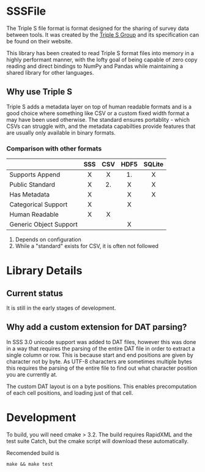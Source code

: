 # SSSFile

The Triple S file format is format designed for the sharing of survey data between tools. It was created by the [Triple S Group](http://www.triple-s.org/) and its specification can be found on their website.

This library has been created to read Triple S format files into memory in a highly performant manner, with the lofty goal of being capable of zero copy reading and direct bindings to NumPy and Pandas while maintaining a shared library for other languages.

## Why use Triple S

Triple S adds a metadata layer on top of human readable formats and is a good choice where something like CSV or a custom fixed width format a may have been used otherwise. The standard ensures portablity - which CSVs can struggle with, and the metadata capabilties provide features that are usually only available in binary formats.

### Comparison with other formats

|                      |SSS|CSV|HDF5|SQLite|
|----------------------|:-:|:-:|:--:|:----:|
|Supports Append       | X | X | 1. |  X   |
|Public Standard       | X |2. | X  |  X   |
|Has Metadata          | X |   | X  |  X   |
|Categorical Support   | X |   | X  |      |
|Human Readable        | X | X |    |      |
|Generic Object Support|   |   | X  |      |

1. Depends on configuration
2. While a "standard" exists for CSV, it is often not followed

# Library Details

## Current status

It is still in the early stages of development.

## Why add a custom extension for DAT parsing?

In SSS 3.0 unicode support was added to DAT files, however this was done in a way that requires the parsing of the entire DAT file in order to extract a single column or row. This is because start and end positions are given by character not by byte. As UTF-8 characters are sometimes multiple bytes this requires the parsing of the entire file to find out what character position you are currently at.

The custom DAT layout is on a byte positions. This enables precomputation of each cell positions, and loading just of that cell.

# Development

To build, you will need cmake > 3.2. The build requires RapidXML and the test suite Catch, but the cmake script will download these automatically.

Recomended build is
```
make && make test
```
